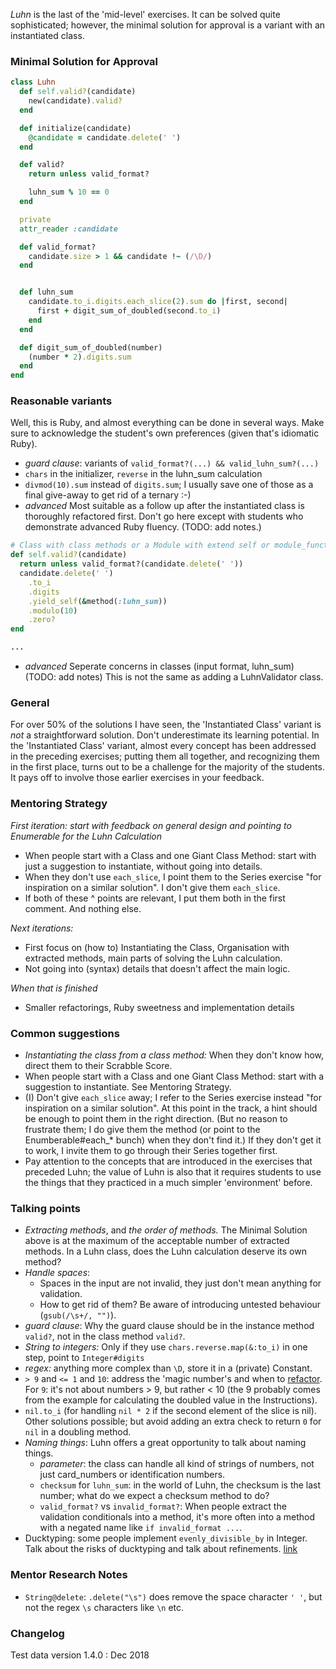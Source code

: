 _Luhn_ is the last of the 'mid-level' exercises. It can be solved quite sophisticated; however, the minimal solution for approval is a variant with an instantiated class.

### Minimal Solution for Approval

```ruby
class Luhn
  def self.valid?(candidate)
    new(candidate).valid?
  end

  def initialize(candidate)
    @candidate = candidate.delete(' ')
  end

  def valid?
    return unless valid_format?

    luhn_sum % 10 == 0
  end

  private
  attr_reader :candidate

  def valid_format?
    candidate.size > 1 && candidate !~ (/\D/)
  end


  def luhn_sum
    candidate.to_i.digits.each_slice(2).sum do |first, second|
      first + digit_sum_of_doubled(second.to_i)
    end
  end

  def digit_sum_of_doubled(number)
    (number * 2).digits.sum
  end
end
```

### Reasonable variants

Well, this is Ruby, and almost everything can be done in several ways. Make sure to acknowledge the student's own preferences (given that's idiomatic Ruby).
* _guard clause_: variants of `valid_format?(...) && valid_luhn_sum?(...)`
* `chars` in the initializer, `reverse` in the luhn_sum calculation
* `divmod(10).sum` instead of `digits.sum`; I usually save one of those as a final give-away to get rid of a ternary :-)
* _advanced_ Most suitable as a follow up after the instantiated class is thoroughly refactored first. Don't go here except with students who demonstrate advanced Ruby fluency. (TODO: add notes.)

```ruby
# Class with class methods or a Module with extend self or module_function
def self.valid?(candidate)
  return unless valid_format?(candidate.delete(' '))
  candidate.delete(' ')
    .to_i
    .digits
    .yield_self(&method(:luhn_sum))
    .modulo(10)
    .zero?
end

...
```
* _advanced_ Seperate concerns in classes (input format, luhn_sum) (TODO: add notes) This is not the same as adding a LuhnValidator class.

### General

For over 50% of the solutions I have seen, the 'Instantiated Class' variant is _not_ a straightforward solution. Don't underestimate its learning potential.
In the 'Instantiated Class' variant, almost every concept has been addressed in the preceding exercises; putting them all together, and recognizing them in the first place, turns out to be a challenge for the majority of the students. It pays off to involve those earlier exercises in your feedback.

### Mentoring Strategy

_First iteration: start with feedback on general design and pointing to Enumerable for the Luhn Calculation_
* When people start with a Class and one Giant Class Method: start with just a suggestion to instantiate, without going into details.
* When they don't use `each_slice`, I point them to the Series exercise "for inspiration on a similar solution".  I don't give them `each_slice`.
* If both of these ^ points are relevant, I put them both in the first comment. And nothing else.

_Next iterations:_
* First focus on (how to) Instantiating the Class, Organisation with extracted methods, main parts of solving the Luhn calculation.
* Not going into (syntax) details that doesn't affect the main logic.

_When that is finished_
* Smaller refactorings, Ruby sweetness and implementation details


### Common suggestions
* _Instantiating the class from a class method:_ When they don't know how, direct them to their Scrabble Score.
* When people start with a Class and one Giant Class Method: start with a suggestion to instantiate. See Mentoring Strategy.
* (I) Don't give `each_slice` away; I refer to the Series exercise instead "for inspiration on a similar solution".
At this point in the track, a hint should be enough to point them in the right direction. (But no reason to frustrate them;
I do give them the method (or point to the Enumberable#each_* bunch) when they don't find it.)
If they don't get it to work, I invite them to go through their Series together first.
* Pay attention to the concepts that are introduced in the exercises that preceded Luhn;
the value of Luhn is also that it requires students to use the things that they practiced in a much simpler 'environment' before.

### Talking points

* _Extracting methods_, and _the order of methods._ The Minimal Solution above is at the maximum of the acceptable number of extracted methods. In a Luhn class, does the Luhn calculation deserve its own method?
* _Handle spaces_:
  - Spaces in the input are not invalid, they just don't mean anything for validation.
  - How to get rid of them? Be aware of introducing untested behaviour (`gsub(/\s+/, "")`).
* _guard clause_: Why the guard clause should be in the instance method `valid?`, not in the class method `valid?`.
* _String to integers:_ Only if they use `chars.reverse.map(&:to_i)` in one step, point to `Integer#digits`
* _regex:_ anything more complex than `\D`, store it in a (private) Constant.
* `> 9` and `<= 1` and `10`: address the 'magic number's and when to [refactor](https://refactoring.guru/replace-magic-number-with-symbolic-constant). For `9`: it's not about numbers > 9, but rather < 10 (the 9 probably comes from the example for calculating the doubled value in the Instructions).
* `nil.to_i` (for handling `nil * 2` if the second element of the slice is nil). Other solutions possible; but avoid adding an extra check to return `0` for `nil` in a doubling method.
* _Naming things_: Luhn offers a great opportunity to talk about naming things.
  - _parameter_: the class can handle all kind of strings of numbers, not just card_numbers or identification numbers.
  - `checksum` for `luhn_sum`: in the world of Luhn, the checksum is the last number; what do we expect a checksum method to do?
  - `valid_format?` vs `invalid_format?`: When people extract the validation conditionals into a method, it's more often into a method with a negated name like `if invalid_format ...`.
* Ducktyping: some people implement `evenly_divisible_by` in Integer. Talk about the risks of ducktyping and talk about refinements. [link](https://spin.atomicobject.com/2017/12/29/monkey-patching-refinements)

### Mentor Research Notes

* `String@delete`: `.delete("\s")` does remove the space character `' '`, but not the regex `\s` characters like `\n` etc.

### Changelog

Test data version 1.4.0 : Dec 2018
